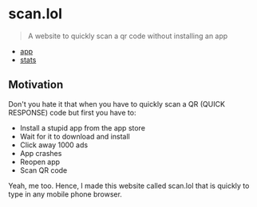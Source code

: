 # scan.lol

> A website to quickly scan a qr code without installing an app

- [app](https://scan.lol)
- [stats](https://plausible.io/scan.lol)

## Motivation

Don't you hate it that when you have to quickly scan a QR (QUICK RESPONSE) code but first you have to:

- Install a stupid app from the app store
- Wait for it to download and install
- Click away 1000 ads
- App crashes
- Reopen app
- Scan QR code

Yeah, me too. Hence, I made this website called scan.lol that is quickly to type in any mobile phone browser.
